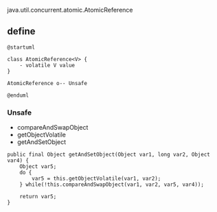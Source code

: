 java.util.concurrent.atomic.AtomicReference


## define
```plantuml
@startuml

class AtomicReference<V> {
    - volatile V value
}

AtomicReference o-- Unsafe

@enduml
```

### Unsafe
* compareAndSwapObject
* getObjectVolatile
* getAndSetObject

```
public final Object getAndSetObject(Object var1, long var2, Object var4) {
    Object var5;
    do {
        var5 = this.getObjectVolatile(var1, var2);
    } while(!this.compareAndSwapObject(var1, var2, var5, var4));

    return var5;
}
```